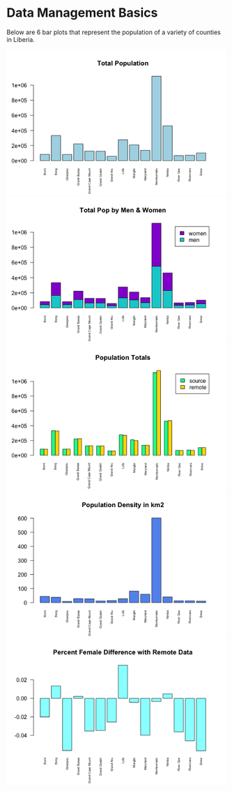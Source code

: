 # Data Management Basics

Below are 6 bar plots that represent the population of a variety of counties in Liberia. 

![](Rplot03.png)
![](Rplot04.png)
![](Pop_totals.png)
![](pop_density.png)
![](per_female.png)

